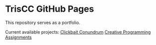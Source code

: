 # TrisCC GitHub Pages

This repository serves as a portfolio.

Current available projects:
[Clickbait Conundrum](https://triscc.github.io/clickbait_conundrum/#/)
[Creative Programming Assignments](https://triscc.github.io/creative-programming/index.html)